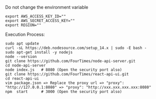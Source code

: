 
Do not change the environment variable

    export AWS_ACCESS_KEY_ID=""
    export AWS_SECRET_ACCESS_KEY=""
    export REGION=""

Execution Process:

    sudo apt update
    curl -sL https://deb.nodesource.com/setup_14.x | sudo -E bash -
    sudo apt-get install -y nodejs
    node --version
    git clone https://github.com/FourTimes/node-api-server.git
    cd node-api-server
    node index.js   # 8080 (Open the security port also)
    git clone https://github.com/FourTimes/react-api-ui.git
    cd react-api-ui
    vim package.json => Replace the proxy url => "proxy": "http://127.0.0.1:8080" => "proxy": "http://xxx.xxx.xxx.xxx:8080"
    npm  start      # 3000 (Open the security port also)


<!-- https://github.com/fabienvauchelles/scrapoxy/blob/develop/server/providers/awsec2/index.js -->
